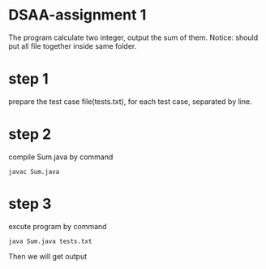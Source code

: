 # DSAA-assignment 1
The program calculate two integer, output the sum of them. 
Notice: should put all file together inside same folder.

# step 1
prepare the test case file(tests.txt), for each test case, separated by line.

# step 2
compile Sum.java by command 
```
javac Sum.java
```
# step 3
excute program by command
```
java Sum.java tests.txt
```
Then we will get output
